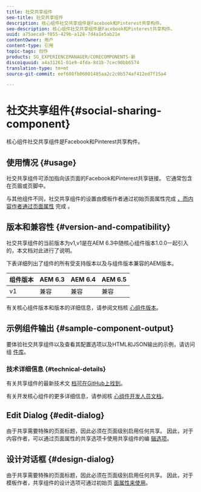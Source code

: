 ```yaml
---
title: 社交共享组件
seo-title: 社交共享组件
description: 核心组件社交共享组件是Facebook和Pinterest共享构件。
seo-description: 核心组件社交共享组件是Facebook和Pinterest共享构件。
uuid: a75aeca9-f055-429b-a128-7d4a1e5ab21e
contentOwner: 用户
content-type: 引用
topic-tags: 创作
products: SG_EXPERIENCEMANAGER/CORECOMPONENTS-新
discoiquuid: a4a31261-01e9-4fda-8d1b-7cec90bb6574
translation-type: tm+mt
source-git-commit: eef608fb06001485aa2c2c0b574af412ed7f15a4

---
```



# 社交共享组件{#social-sharing-component}

核心组件社交共享组件是Facebook和Pinterest共享构件。

## 使用情况 {#usage}

社交共享组件可添加指向该页面的Facebook和Pinterest共享链接。 它通常包含在页眉或页脚中。

与其他组件不同，社交共享组件的设置由模板作者通过初始页面属性完成 [，而内容作者通过页面属性](https://helpx.adobe.com/experience-manager/6-5/sites/authoring/using/templates.html) 完成 [](https://helpx.adobe.com/experience-manager/6-5/sites/authoring/using/editing-page-properties.html)。

## 版本和兼容性 {#version-and-compatibility}

社交共享组件的当前版本为v1,v1是在AEM 6.3中随核心组件版本1.0.0一起引入的，本文档对此进行了说明。

下表详细列出了组件的所有受支持版本以及与组件版本兼容的AEM版本。

| 组件版本 | AEM 6.3 | AEM 6.4 | AEM 6.5 |
|--- |--- |--- |--- |
| v1 | 兼容 | 兼容 | 兼容 |


有关核心组件版本和版本的详细信息，请参阅文档核 [心组件版本](versions.md)。

## 示例组件输出 {#sample-component-output}

要体验社交共享组件以及查看其配置选项以及HTML和JSON输出的示例，请访问组 [件库](http://opensource.adobe.com/aem-core-wcm-components/library/social-sharing.html)。

### 技术详细信息 {#technical-details}

有关共享组件的最新技术文 [档可在GitHub上找到](https://github.com/adobe/aem-core-wcm-components/blob/master/content/src/content/jcr_root/apps/core/wcm/components/sharing/v1/sharing)。

有关开发核心组件的更多详细信息，请参阅核 [心组件开发人员文档](developing.md)。

## Edit Dialog {#edit-dialog}

由于共享需要特殊的页面标题，因此必须在页面级别启用任何共享。 因此，对于内容作者，可以通过页面属性的共享选项卡使用共享组件的编 [辑选项](https://helpx.adobe.com/experience-manager/6-5/sites/authoring/using/editing-page-properties.html)。

## 设计对话框 {#design-dialog}

由于共享需要特殊的页面标题，因此必须在页面级别启用任何共享。 因此，对于模板作者，共享组件的设计选项可通过初始页 [面属性来使用](https://helpx.adobe.com/experience-manager/6-5/sites/authoring/using/templates.html)。